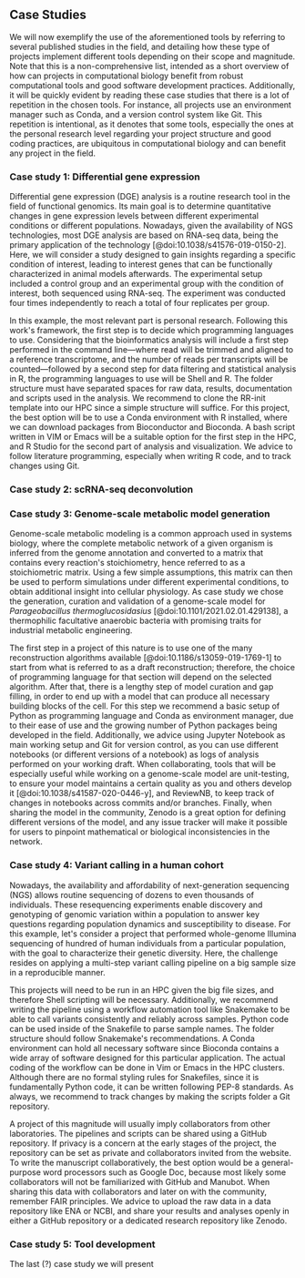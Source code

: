 ## Case Studies

We will now exemplify the use of the aforementioned tools by referring to several published studies in the field, and detailing how these type of projects implement different tools depending on their scope and magnitude. Note that this is a non-comprehensive list, intended as a short overview of how can projects in computational biology benefit from robust computational tools and good software development practices. Additionally, it will be quickly evident by reading these case studies that there is a lot of repetition in the chosen tools. For instance, all projects use an environment manager such as Conda, and a version control system like Git. This repetition is intentional, as it denotes that some tools, especially the ones at the personal research level regarding your project structure and good coding practices, are ubiquitous in computational biology and can benefit any project in the field.

### Case study 1: Differential gene expression

Differential gene expression (DGE) analysis is a routine research tool in the field of functional genomics. Its main goal is to determine quantitative changes in gene expression levels between different experimental conditions or different populations. Nowadays, given the availability of NGS technologies, most DGE analysis are based on RNA-seq data, being the primary application of the technology [@doi:10.1038/s41576-019-0150-2]. Here, we will consider a study designed to gain insights regarding a specific condition of interest, leading to interest genes that can be functionally characterized in animal models afterwards. The experimental setup included a control group and an experimental group with the condition of interest, both sequenced using RNA-seq. The experiment was conducted four times independently to reach a total of four replicates per group.

In this example, the most relevant part is personal research. Following this work's framework, the first step is to decide which programming languages to use. Considering that the bioinformatics analysis will include a first step performed in the command line—where read will be trimmed and aligned to a reference transcriptome, and the number of reads per transcripts will be counted—followed by a second step for data filtering and statistical analysis in R, the programming languages to use will be Shell and R. The folder structure must have separated spaces for raw data, results, documentation and scripts used in the analysis. We recommend to clone the RR-init template into our HPC since a simple structure will suffice. For this project, the best option will be to use a Conda environment with R installed, where we can download packages from Bioconductor and Bioconda. A bash script written in VIM or Emacs will be a suitable option for the first step in the HPC, and R Studio for the second part of analysis and visualization. We advice to follow literature programming, especially when writing R code, and to track changes using Git.

### Case study 2: scRNA-seq deconvolution



### Case study 3: Genome-scale metabolic model generation

Genome-scale metabolic modeling is a common approach used in systems biology, where the complete metabolic network of a given organism is inferred from the genome annotation and converted to a matrix that contains every reaction's stoichiometry, hence referred to as a stoichiometric matrix. Using a few simple assumptions, this matrix can then be used to perform simulations under different experimental conditions, to obtain additional insight into cellular physiology. As case study we chose the generation, curation and validation of a genome-scale model for _Parageobacillus thermoglucosidasius_ [@doi:10.1101/2021.02.01.429138], a thermophilic facultative anaerobic bacteria with promising traits for industrial metabolic engineering.

The first step in a project of this nature is to use one of the many reconstruction algorithms available [@doi:10.1186/s13059-019-1769-1] to start from what is referred to as a draft reconstruction; therefore, the choice of programming language for that section will depend on the selected algorithm. After that, there is a lengthy step of model curation and gap filling, in order to end up with a model that can produce all necessary building blocks of the cell. For this step we recommend a basic setup of Python as programming language and Conda as environment manager, due to their ease of use and the growing number of Python packages being developed in the field. Additionally, we advice using Jupyter Notebook as main working setup and Git for version control, as you can use different notebooks (or different versions of a notebook) as logs of analysis performed on your working draft. When collaborating, tools that will be especially useful while working on a genome-scale model are unit-testing, to ensure your model maintains a certain quality as you and others develop it [@doi:10.1038/s41587-020-0446-y], and ReviewNB, to keep track of changes in notebooks across commits and/or branches. Finally, when sharing the model in the community, Zenodo is a great option for defining different versions of the model, and any issue tracker will make it possible for users to pinpoint mathematical or biological inconsistencies in the network.

### Case study 4: Variant calling in a human cohort

Nowadays, the availability and affordability of next-generation sequencing (NGS) allows routine sequencing of dozens to even thousands of individuals. These resequencing experiments enable discovery and genotyping of genomic variation within a population to answer key questions regarding population dynamics and susceptibility to disease. For this example, let's consider a project that performed whole-genome Illumina sequencing of hundred of human individuals from a particular population, with the goal to characterize their genetic diversity. Here, the challenge resides on applying a multi-step variant calling pipeline on a big sample size in a reproducible manner.

This projects will need to be run in an HPC given the big file sizes, and therefore Shell scripting will be necessary. Additionally, we recommend writing the pipeline using a workflow automation tool like Snakemake to be able to call variants consistently and reliably across samples. Python code can be used inside of the Snakefile to parse sample names. The folder structure should follow Snakemake's recommendations. A Conda environment can hold all necessary software since Bioconda contains a wide array of software designed for this particular application. The actual coding of the workflow can be done in Vim or Emacs in the HPC clusters. Although there are no formal styling rules for Snakefiles, since it is fundamentally Python code, it can be written following PEP-8 standards. As always, we recommend to track changes by making the scripts folder a Git repository.

A project of this magnitude will usually imply collaborators from other laboratories. The pipelines and scripts can be shared using a GitHub repository. If privacy is a concern at the early stages of the project, the repository can be set as private and collaborators invited from the website. To write the manuscript collaboratively, the best option would be a general-purpose word processors such as Google Doc, because most likely some collaborators will not be familiarized with GitHub and Manubot. When sharing this data with collaborators and later on with the community, remember FAIR principles. We advice to upload the raw data in a data repository like ENA or NCBI, and share your results and analyses openly in either a GitHub repository or a dedicated research repository like Zenodo.

### Case study 5: Tool development

The last (?) case study we will present
